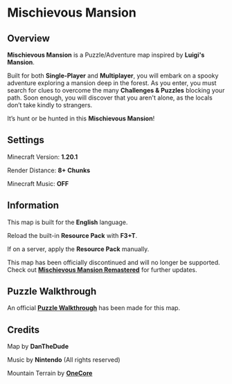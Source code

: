 # Mischievous Mansion

## Overview

**Mischievous Mansion** is a Puzzle/Adventure map inspired by **Luigi's Mansion**.

Built for both **Single-Player** and **Multiplayer**, you will embark on a spooky adventure exploring a mansion deep in the forest. As you enter, you must search for clues to overcome the many **Challenges & Puzzles** blocking your path. Soon enough, you will discover that you aren't alone, as the locals don’t take kindly to strangers.

It’s hunt or be hunted in this **Mischievous Mansion**!

## Settings

Minecraft Version: **1.20.1**

Render Distance: **8+ Chunks**

Minecraft Music: **OFF**

## Information

This map is built for the **English** language.

Reload the built-in **Resource Pack** with **F3+T**.

If on a server, apply the **Resource Pack** manually.

This map has been officially discontinued and will no longer be supported. Check out **[Mischievous Mansion Remastered](https://www.planetminecraft.com/project/mischievous-mansion-remastered/)** for further updates.

## Puzzle Walkthrough

An official **[Puzzle Walkthrough](https://youtu.be/_PzXxtfSLM0﻿)** has been made for this map.

## Credits

Map by **DanTheDude**

Music by **Nintendo** (All rights reserved)

Mountain Terrain by **[OneCore](https://www.planetminecraft.com/project/the-shattered-peaks-7-3-2021-practice-map/)**
